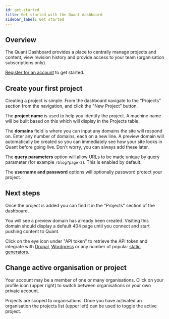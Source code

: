 ```yaml
---
id: get-started
title: Get started with the Quant dashboard
sidebar_label: Get started
---
```


## Overview

The Quant Dashboard provides a place to centrally manage projects and content, view revision history and provide access to your team (organisation subscriptions only).

[Register for an account](https://dashboard.quantcdn.io/register) to get started.

## Create your first project

Creating a project is simple. From the dashboard navigate to the "Projects" section from the navigation, and click the "New Project" button.

The **project name** is used to help you identify the project. A machine name will be built based on this which will display in the Projects table.

The **domains** field is where you can input any domains the site will respond on. Enter any number of domains, each on a new line. A preview domain will automatically be created so you can immediately see how your site looks in Quant before going live. Don't worry, you can always add these later.

The **query parameters** option will allow URLs to be made unique by query parameter (for example `/blog?page-2`). This is enabled by default.

The **username and password** options will optionally password protect your project.

## Next steps

Once the project is added you can find it in the "Projects" section of the dashboard.

You will see a preview domain has already been created. Visiting this domain should display a default 404 page until you connect and start pushing content to Quant.

Click on the eye icon under "API token" to retrieve the API token and integrate with [Drupal](/docs/integrations/drupal), [Wordpress](/docs/integrations/wordpress) or any number of popular [static generators](/docs/cli/get-started).

## Change active organisation or project

Your account may be a member of one or many organisations. Click on your profile icon (upper right) to switch between organisations or your own private account.

Projects are scoped to organisations. Once you have activated an organisation the projects list (upper left) can be used to toggle the active project.
